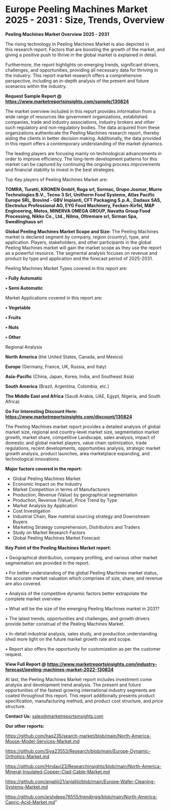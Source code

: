  # Europe Peeling Machines Market 2025 - 2031 : Size, Trends, Overview

<Strong> Peeling Machines Market Overview 2025 - 2031</strong>

The rising technology in Peeling Machines Market is also depicted in this research report. Factors that are boosting the growth of the market, and giving a positive push to thrive in the global market is explained in detail.

Furthermore, the report highlights on emerging trends, significant drivers, challenges, and opportunities, providing all necessary data for thriving in the industry. This report market research offers a comprehensive perspective, including an in-depth analysis of the present and future scenarios within the industry.

<strong>Request Sample Report @ <a href=https://www.marketreportsinsights.com/sample/130824>https://www.marketreportsinsights.com/sample/130824</a></strong>

The market overview included in this report provides information from a wide range of resources like government organizations, established companies, trade and industry associations, industry brokers and other such regulatory and non-regulatory bodies. The data acquired from these organizations authenticate the Peeling Machines research report, thereby aiding the clients in better decision making. Additionally, the data provided in this report offers a contemporary understanding of the market dynamics.

The leading players are focusing mainly on technological advancements in order to improve efficiency. The long-term development patterns for this market can be captured by continuing the ongoing process improvements and financial stability to invest in the best strategies.

Top Key players of Peeling Machines Market are:

<strong>TOMRA, Turatti, KRONEN GmbH, Roga srl, Sormac, Grupo Josmar, Murre Technologies B.V., Tecno 3 Srl, Unitherm Food Systems, Atlas Pacific Europe SRL, Brovind - GBV Impianti, CFT Packaging S.p.A., Dadaux SAS, Electrolux Professional AG, EYG Food Machinery, Fecken-Kirfel, M&P Engineering, Metos, MINERVA OMEGA GROUP, Navatta Group Food Processing, Nikko Co., Ltd., Nilma, Oltremare srl, Sirman Spa, Swedlinghaus srl</strong>

<strong><b>Global Peeling Machines Market Scope and Size:</b></strong>
The Peeling Machines market is declared segment by company, region (country), type, and application. Players, stakeholders, and other participants in the global Peeling Machines market will gain the market scope as they use the report as a powerful resource. The segmental analysis focuses on revenue and product by type and application and the forecast period of 2025-2031.

Peeling Machines Market Types covered in this report are:

<strong>• Fully Automatic

• Semi Automatic</strong>

Market Applications covered in this report are:

<strong>• Vegetable

• Fruits

• Nuts

• Other</strong> 

Regional Analysis

<strong>North America</strong> (the United States, Canada, and Mexico)

<strong>Europe</strong> (Germany, France, UK, Russia, and Italy)

<strong>Asia-Pacific</strong> (China, Japan, Korea, India, and Southeast Asia)

<strong>South America</strong> (Brazil, Argentina, Colombia, etc.)

<strong>The Middle East and Africa</strong> (Saudi Arabia, UAE, Egypt, Nigeria, and South Africa)

<strong>Go For Interesting Discount Here: <a href=https://www.marketreportsinsights.com/discount/130824>https://www.marketreportsinsights.com/discount/130824</a></strong>

The Peeling Machines market report provides a detailed analysis of global market size, regional and country-level market size, segmentation market growth, market share, competitive Landscape, sales analysis, impact of domestic and global market players, value chain optimization, trade regulations, recent developments, opportunities analysis, strategic market growth analysis, product launches, area marketplace expanding, and technological innovations.

<strong><b>Major factors covered in the report:</b></strong>
<ul>
  <li>Global Peeling Machines Market </li>
  <li>Economic Impact on the Industry</li>
  <li>Market Competition in terms of Manufacturers</li>
  <li>Production, Revenue (Value) by geographical segmentation</li>
  <li>Production, Revenue (Value), Price Trend by Type</li>
  <li>Market Analysis by Application</li>
  <li>Cost Investigation</li>
  <li>Industrial Chain, Raw material sourcing strategy and Downstream Buyers</li>
  <li>Marketing Strategy comprehension, Distributors and Traders</li>
  <li>Study on Market Research Factors</li>
  <li>Global Peeling Machines Market Forecast</li>
</ul>

<strong><b>Key Point of the Peeling Machines Market report:</b></strong>

• Geographical distribution, company profiling, and various other market segmentation are provided in the report.

• For better understanding of the global Peeling Machines market status, the accurate market valuation which comprises of size, share, and revenue are also covered.

• Analysis of the competitive dynamic factors better extrapolate the complete market overview

• What will be the size of the emerging Peeling Machines market in 2031?

• The latest trends, opportunities and challenges, and growth drivers provide better construal of the Peeling Machines Market.

• In-detail industrial analysis, sales study, and production understanding shed more light on the future market growth rate and scope.

• Report also offers the opportunity for customization as per the customer request.

<strong><b>View Full Report @ <a href=https://www.marketreportsinsights.com/industry-forecast/peeling-machines-market-2022-130824>https://www.marketreportsinsights.com/industry-forecast/peeling-machines-market-2022-130824</a></b></strong>


At last, the Peeling Machines Market report includes investment come analysis and development trend analysis. The present and future opportunities of the fastest growing international industry segments are coated throughout this report. This report additionally presents product specification, manufacturing method, and product cost structure, and price structure.

<strong>Contact Us:</strong>
sales@marketreportsinsights.com

<strong>Our other reports:</strong>

<a href=https://github.com/haq235/search-market/blob/main/North-America-Mouse-Model-Services-Market.md>https://github.com/haq235/search-market/blob/main/North-America-Mouse-Model-Services-Market.md</a>

<a href=https://github.com/Siya23553/Research/blob/main/Europe-Dynamic-Orthotics-Market.md>https://github.com/Siya23553/Research/blob/main/Europe-Dynamic-Orthotics-Market.md</a>

<a href=https://github.com/Hindavi23/Researchinsights/blob/main/North-America-Mineral-Insulated-Copper-Clad-Cable-Market.md>https://github.com/Hindavi23/Researchinsights/blob/main/North-America-Mineral-Insulated-Copper-Clad-Cable-Market.md</a>

<a href=https://github.com/anjaliiii21/anjaliiii/blob/main/Europe-Wafer-Cleaning-Systems-Market.md>https://github.com/anjaliiii21/anjaliiii/blob/main/Europe-Wafer-Cleaning-Systems-Market.md</a>

<a href=https://github.com/arshdeep76555/trendingg/blob/main/North-America-Capric-Acid-Market.md>https://github.com/arshdeep76555/trendingg/blob/main/North-America-Capric-Acid-Market.md</a>"
